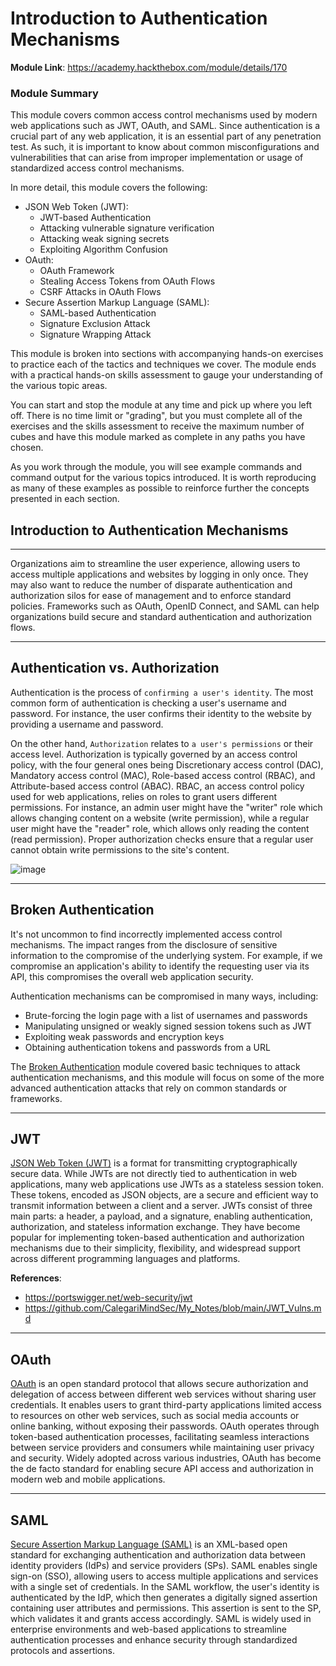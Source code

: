 # Introduction to Authentication Mechanisms

**Module Link**: https://academy.hackthebox.com/module/details/170

### Module Summary

This module covers common access control mechanisms used by modern  web applications such as JWT, OAuth, and SAML. Since authentication is a crucial part of any web application, it is an essential part of any  penetration test. As such, it is important to know about common  misconfigurations and vulnerabilities that can arise from improper  implementation or usage of standardized access control mechanisms.

In more detail, this module covers the following:

- JSON Web Token (JWT):
  - JWT-based Authentication
  - Attacking vulnerable signature verification
  - Attacking weak signing secrets
  - Exploiting Algorithm Confusion
- OAuth:
  - OAuth Framework
  - Stealing Access Tokens from OAuth Flows
  - CSRF Attacks in OAuth Flows
- Secure Assertion Markup Language (SAML):
  - SAML-based Authentication
  - Signature Exclusion Attack
  - Signature Wrapping Attack

This module is broken into sections with accompanying hands-on  exercises to practice each of the tactics and techniques we cover. The  module ends with a practical hands-on skills assessment to gauge your  understanding of the various topic areas.

You can start and stop the module at any time and pick up where you  left off. There is no time limit or "grading", but you must complete all of the exercises and the skills assessment to receive the maximum  number of cubes and have this module marked as complete in any paths you have chosen.

As you work through the module, you will see example commands and  command output for the various topics introduced. It is worth  reproducing as many of these examples as possible to reinforce further  the concepts presented in each section.

## Introduction to Authentication Mechanisms

------

Organizations aim to streamline the user experience, allowing users  to access multiple applications and websites by logging in only once.  They may also want to reduce the number of disparate authentication and  authorization silos for ease of management and to enforce standard  policies. Frameworks such as OAuth, OpenID Connect, and SAML can help  organizations build secure and standard authentication and authorization flows.

------

## Authentication vs. Authorization

Authentication is the process of `confirming a user's identity`. The most common form of authentication is checking a user's username  and password. For instance, the user confirms their identity to the  website by providing a username and password.

On the other hand, `Authorization` relates to `a user's permissions` or their access level. Authorization is typically governed by an access control policy, with the four general ones being Discretionary access  control (DAC), Mandatory access control (MAC), Role-based access control (RBAC), and Attribute-based access control (ABAC). RBAC, an access  control policy used for web applications, relies on roles to grant users different permissions. For instance, an admin user might have the  "writer" role which allows changing content on a website (write  permission), while a regular user might have the "reader" role, which  allows only reading the content (read permission). Proper authorization  checks ensure that a regular user cannot obtain write permissions to the site's content.

![image](https://academy.hackthebox.com/storage/modules/170/diagrams/IMG_7460.png)

------

## Broken Authentication

It's not uncommon to find incorrectly implemented access control  mechanisms. The impact ranges from the disclosure of sensitive  information to the compromise of the underlying system. For example, if  we compromise an application's ability to identify the requesting user  via its API, this compromises the overall web application security.

Authentication mechanisms can be compromised in many ways, including:

- Brute-forcing the login page with a list of usernames and passwords
- Manipulating unsigned or weakly signed session tokens such as JWT
- Exploiting weak passwords and encryption keys
- Obtaining authentication tokens and passwords from a URL

The [Broken Authentication](https://academy.hackthebox.com/module/details/80) module covered basic techniques to attack authentication mechanisms,  and this module will focus on some of the more advanced authentication  attacks that rely on common standards or frameworks.

------

## JWT

[JSON Web Token (JWT)](https://datatracker.ietf.org/doc/html/rfc7519) is a format for transmitting cryptographically secure data. While JWTs  are not directly tied to authentication in web applications, many web  applications use JWTs as a stateless session token. These tokens,  encoded as JSON objects, are a secure and efficient way to transmit  information between a client and a server. JWTs consist of three main  parts: a header, a payload, and a signature, enabling authentication,  authorization, and stateless information exchange. They have become  popular for implementing token-based authentication and authorization  mechanisms due to their simplicity, flexibility, and widespread support  across different programming languages and platforms.

**References**:

- https://portswigger.net/web-security/jwt
- https://github.com/CalegariMindSec/My_Notes/blob/main/JWT_Vulns.md

------

## OAuth

[OAuth](https://datatracker.ietf.org/doc/html/rfc6749) is an open standard protocol that allows secure authorization and  delegation of access between different web services without sharing user credentials. It enables users to grant third-party applications limited access to resources on other web services, such as social media  accounts or online banking, without exposing their passwords. OAuth  operates through token-based authentication processes, facilitating  seamless interactions between service providers and consumers while  maintaining user privacy and security. Widely adopted across various  industries, OAuth has become the de facto standard for enabling secure  API access and authorization in modern web and mobile applications.

------

## SAML

[Secure Assertion Markup Language (SAML)](https://wiki.oasis-open.org/security/FrontPage) is an XML-based open standard for exchanging authentication and  authorization data between identity providers (IdPs) and service  providers (SPs). SAML enables single sign-on (SSO), allowing users to  access multiple applications and services with a single set of  credentials. In the SAML workflow, the user's identity is authenticated  by the IdP, which then generates a digitally signed assertion containing user attributes and permissions. This assertion is sent to the SP,  which validates it and grants access accordingly. SAML is widely used in enterprise environments and web-based applications to streamline  authentication processes and enhance security through standardized  protocols and assertions.